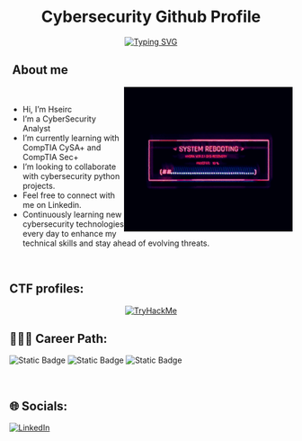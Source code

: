<h1 align="Center">
    <br>
   Cybersecurity Github Profile 
  <br>
</h1>



<p align="center">
  <a href="https://git.io/typing-svg"><img src="https://readme-typing-svg.demolab.com?font=Fira+Code&pause=1000&color=04F72A&width=435&lines=Cybersecurity+Analyst;Threat+Intelligence" alt="Typing SVG" /></a>
</p>




## <picture><img src = "" width = 50px></picture> **About me**
<picture> <img align="right" src="/Assets/tumblr_psvdzrwa1O1qhli70_540-ezgif.com-resize.gif" width = 300px></picture>

<br>



- Hi, I’m Hseirc
- I’m a CyberSecurity Analyst
- I’m currently learning with CompTIA CySA+ and CompTIA Sec+
- I’m looking to collaborate with cybersecurity python projects.
- Feel free to connect with me on Linkedin.
- Continuously learning new cybersecurity technologies every day to enhance my technical skills and stay ahead of evolving threats.
 <br>
 


## CTF profiles:

<div align="center">
 <a href="https://tryhackme.com/p/CHrne"><img src="https://tryhackme-badges.s3.amazonaws.com/CHrne.png" alt="TryHackMe"></a>
</div>


## 👨🏻‍💻 Career Path:
![Static Badge](https://img.shields.io/badge/Cybersecurity%20Engineering%20%26%20Operation-brightgreen) ![Static Badge](https://img.shields.io/badge/Cyber%20Defense%20%26%20Analysis-blue) ![Static Badge](https://img.shields.io/badge/Incident%20response%20%26%20Digital%20forensics-red)



</div>

<br>


## 🌐 Socials:
[![LinkedIn](https://img.shields.io/badge/LinkedIn-%230077B5.svg?logo=linkedin&logoColor=white)](https://www.linkedin.com/in/ronald-hseirc2/)

<br>
  






<!---
Ronhseirc/Ronhseirc is a ✨ special ✨ repository because its `README.md` (this file) appears on your GitHub profile.
You can click the Preview link to take a look at your changes.
--->

